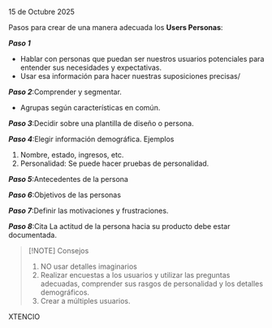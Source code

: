 15 de Octubre 2025

Pasos para crear de una manera adecuada los **Users Personas**:

***Paso 1***
- Hablar con personas que puedan ser nuestros usuarios potenciales para entender sus necesidades y expectativas.
- Usar esa información para hacer nuestras suposiciones precisas/

***Paso 2***:Comprender y segmentar.
- Agrupas según características en común.

***Paso 3***:Decidir sobre una plantilla de diseño o persona.

***Paso 4***:Elegir información demográfica.
Ejemplos
1.  Nombre, estado, ingresos, etc.
2. Personalidad: Se puede hacer pruebas de personalidad.

***Paso 5***:Antecedentes de la  persona

***Paso 6***:Objetivos de las personas

***Paso 7***:Definir las motivaciones y frustraciones.

***Paso 8***:Cita
	La actitud de la persona hacia su producto debe estar documentada.

>[!NOTE] Consejos
>1. NO usar detalles imaginarios
>2. Realizar encuestas a los usuarios y utilizar las preguntas adecuadas, comprender sus rasgos de personalidad  y los detalles demográficos.
>3. Crear a múltiples usuarios.


XTENCIO






